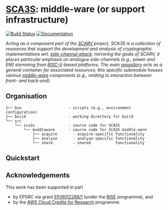 # [SCA3S](https://github.com/scarv/sca3s): middle-ware (or support infrastructure)

<!--- -------------------------------------------------------------------- --->

[![Build Status](https://travis-ci.com/scarv/sca3s-middleware.svg)](https://travis-ci.com/scarv/sca3s-middleware)
[![Documentation](https://codedocs.xyz/scarv/sca3s-middleware.svg)](https://codedocs.xyz/scarv/sca3s-middleware)

<!--- -------------------------------------------------------------------- --->

*Acting as a component part of the
[SCARV](https://www.scarv.org)
project,
SCA3S is a collection of resources that support the development 
and analysis of cryptographic implementations wrt.
[side-channel attack](https://en.wikipedia.org/wiki/Side-channel_attack):
mirroring the goals of SCARV, it places particular emphasis on analogue 
side-channels (e.g., power and EM) stemming from
[RISC-V](https://riscv.org)-based
platforms.
The main
[repository](https://github.com/scarv/sca3s)
acts as a general container for associated resources;
this specific submodule houses
various 
[middle-ware](https://en.wikipedia.org/wiki/Middleware)
components (e.g., relating to interaction between front- and back-end).*

<!--- -------------------------------------------------------------------- --->

## Organisation

```
├── bin                     - scripts (e.g., environment configuration)
├── build                   - working directory for build
└── src
    └── sca3s               - source code for SCA3S
        └── middleware      - source code for SCA3S middle-ware
            ├── acquire       - acquire-specific functionality
            ├── analyse       - analyse-specific functionality
            └── share         - shared           functionality
```

<!--- -------------------------------------------------------------------- --->

## Quickstart


<!--- -------------------------------------------------------------------- --->

## Acknowledgements

This work has been supported in part 

- by EPSRC via grant 
  [EP/R012288/1](https://gow.epsrc.ukri.org/NGBOViewGrant.aspx?GrantRef=EP/R012288/1) (under the [RISE](https://www.ukrise.org) programme), 
  and 
- by the
  [AWS Cloud Credits for Research](https://aws.amazon.com/research-credits)
  programme.

<!--- -------------------------------------------------------------------- --->
